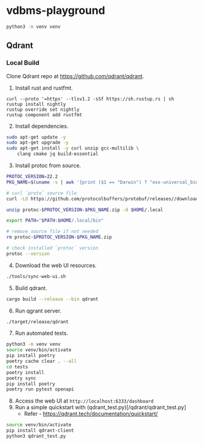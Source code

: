 # vdbms-playground

```bash
python3 -m venv venv
```

## Qdrant

### Local Build

Clone Qdrant repo at https://github.com/qdrant/qdrant.

1. Install rust and rustfmt.
```
curl --proto '=https' --tlsv1.2 -sSf https://sh.rustup.rs | sh
rustup install nightly
rustup override set nightly
rustup component add rustfmt
```
2. Install dependencies.
```bash
sudo apt-get update -y
sudo apt-get upgrade -y
sudo apt-get install -y curl unzip gcc-multilib \
    clang cmake jq build-essential
```
3. Install protoc from source.
```bash
PROTOC_VERSION=22.2
PKG_NAME=$(uname -s | awk '{print ($1 == "Darwin") ? "osx-universal_binary" : (($1 == "Linux") ? "linux-x86_64" : "")}')

# curl `proto` source file
curl -LO https://github.com/protocolbuffers/protobuf/releases//download/v$PROTOC_VERSION/protoc-$PROTOC_VERSION-$PKG_NAME.zip

unzip protoc-$PROTOC_VERSION-$PKG_NAME.zip -d $HOME/.local

export PATH="$PATH:$HOME/.local/bin"

# remove source file if not needed
rm protoc-$PROTOC_VERSION-$PKG_NAME.zip

# check installed `protoc` version
protoc --version
```
4. Download the web UI resources.
```bash
./tools/sync-web-ui.sh
```
5. Build qdrant.
```bash
cargo build --release --bin qdrant
```
6. Run qgrant server.
```bash
./target/release/qdrant
```
7. Run automated tests.
```bash
python3 -m venv venv
source venv/bin/activate
pip install poetry
poetry cache clear . --all
cd tests
poetry install
poetry sync
pip install poetry
poetry run pytest openapi
```
8. Access the web UI at `http://localhost:6333/dashboard`
9. Run a simple quickstart with (qdrant_test.py)[/qdrant/qdrant_test.py]
    - Refer - https://qdrant.tech/documentation/quickstart/
```bash
source venv/bin/activate
pip install qdrant-client
python3 qdrant_test.py
```
